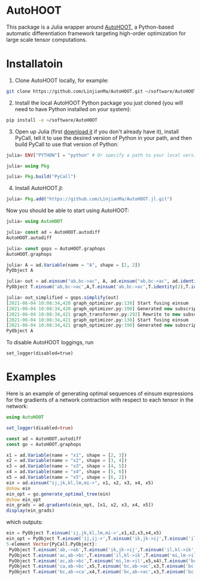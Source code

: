 # AutoHOOT

This package is a Julia wrapper around [AutoHOOT](https://github.com/LinjianMa/AutoHOOT), a Python-based automatic differentiation framework targeting high-order optimization for large scale tensor computations.

# Installatoin

1. Clone AutoHOOT locally, for example:
```bash
git clone https://github.com/LinjianMa/AutoHOOT.git ~/software/AutoHOOT
```
2. Install the local AutoHOOT Python package you just cloned (you will need to have Python installed on your system):
```bash
pip install -e ~/software/AutoHOOT
```
3. Open up Julia (first [download it](https://julialang.org/downloads/) if you don't already have it), install PyCall, tell it to use the desired version of Python in your path, and then build PyCall to use that version of Python:
```julia
julia> ENV["PYTHON"] = "python" # Or specify a path to your local version of Python

julia> using Pkg

julia> Pkg.build("PyCall")
```
4. Install AutoHOOT.jl:
```julia
julia> Pkg.add("https://github.com/LinjianMa/AutoHOOT.jl.git")
```

Now you should be able to start using AutoHOOT:
```julia
julia> using AutoHOOT

julia> const ad = AutoHOOT.autodiff
AutoHOOT.autodiff

julia> const gops = AutoHOOT.graphops
AutoHOOT.graphops

julia> A = ad.Variable(name = "A", shape = [2, 2])
PyObject A

julia> out = ad.einsum("ab,bc->ac", A, ad.einsum("ab,bc->ac", ad.identity(2), ad.identity(2)))
PyObject T.einsum('ab,bc->ac',A,T.einsum('ab,bc->ac',T.identity(2),T.identity(2)))

julia> out_simplified = gops.simplify(out)
[2021-06-04 10:08:34,420 graph_optimizer.py:138] Start fusing einsum
[2021-06-04 10:08:34,420 graph_optimizer.py:190] Generated new subscript: ab,bd,dc->ac
[2021-06-04 10:08:34,421 graph_transformer.py:292] Rewrite to new subscript: ab->ab
[2021-06-04 10:08:34,421 graph_optimizer.py:138] Start fusing einsum
[2021-06-04 10:08:34,421 graph_optimizer.py:190] Generated new subscript: ab->ab
PyObject A
```

To disable AutoHOOT loggings, run 
```
set_logger(disabled=true)
```

# Examples

Here is an example of generating optimal sequences of einsum expressions for the gradients of a network contraction with respect to each tensor in the network:
```julia
using AutoHOOT

set_logger(disabled=true)

const ad = AutoHOOT.autodiff
const go = AutoHOOT.graphops

x1 = ad.Variable(name = "x1", shape = [2, 3])
x2 = ad.Variable(name = "x2", shape = [3, 4])
x3 = ad.Variable(name = "x3", shape = [4, 5])
x4 = ad.Variable(name = "x4", shape = [5, 6])
x5 = ad.Variable(name = "x5", shape = [6, 2])
ein = ad.einsum("ij,jk,kl,lm,mi->", x1, x2, x3, x4, x5)
@show ein
ein_opt = go.generate_optimal_tree(ein)
@show ein_opt
ein_grads = ad.gradients(ein_opt, [x1, x2, x3, x4, x5])
display(ein_grads)
```
which outputs:
```julia
ein = PyObject T.einsum('ij,jk,kl,lm,mi->',x1,x2,x3,x4,x5)
ein_opt = PyObject T.einsum('ij,ij->',T.einsum('ik,jk->ij',T.einsum('il,kl->ik',T.einsum('mi,lm->il',x5,x4),x3),x2),x1)
5-element Vector{PyCall.PyObject}:
 PyObject T.einsum('ab,->ab',T.einsum('ik,jk->ij',T.einsum('il,kl->ik',T.einsum('mi,lm->il',x5,x4),x3),x2),1.0)
 PyObject T.einsum('ac,ab->bc',T.einsum('il,kl->ik',T.einsum('mi,lm->il',x5,x4),x3),T.einsum('ab,->ab',x1,1.0))
 PyObject T.einsum('ac,ab->bc',T.einsum('mi,lm->il',x5,x4),T.einsum('bc,ab->ac',x2,T.einsum('ab,->ab',x1,1.0)))
 PyObject T.einsum('ca,ab->bc',x5,T.einsum('bc,ab->ac',x3,T.einsum('bc,ab->ac',x2,T.einsum('ab,->ab',x1,1.0))))
 PyObject T.einsum('bc,ab->ca',x4,T.einsum('bc,ab->ac',x3,T.einsum('bc,ab->ac',x2,T.einsum('ab,->ab',x1,1.0))))
```
